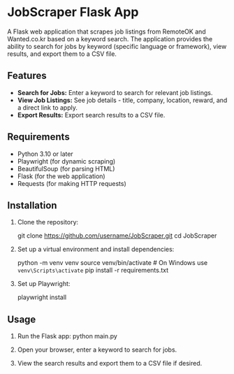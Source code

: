 # JobScraper Flask App

A Flask web application that scrapes job listings from RemoteOK and Wanted.co.kr based on a keyword search. The application provides the ability to search for jobs by keyword (specific language or framework), view results, and export them to a CSV file.

## Features

- **Search for Jobs:** Enter a keyword to search for relevant job listings.
- **View Job Listings:** See job details - title, company, location, reward, and a direct link to apply.
- **Export Results:** Export search results to a CSV file.

## Requirements

- Python 3.10 or later
- Playwright (for dynamic scraping)
- BeautifulSoup (for parsing HTML)
- Flask (for the web application)
- Requests (for making HTTP requests)

## Installation

1. Clone the repository:

   git clone https://github.com/username/JobScraper.git
   cd JobScraper

2. Set up a virtual environment and install dependencies:

    python -m venv venv
    source venv/bin/activate  # On Windows use `venv\Scripts\activate`
    pip install -r requirements.txt

3. Set up Playwright:

    playwright install

## Usage

1. Run the Flask app:
    python main.py

2. Open your browser, enter a keyword to search for jobs.

3. View the search results and export them to a CSV file if desired.
